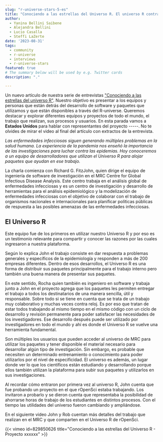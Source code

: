```yaml
---
slug: "r-universe-stars-5-es"
title: "Conociendo a las estrellas del Universo R. El universo R contra las enfermedades."
author:
  - Yanina Bellini Saibene
  - Alejandra Bellini
  - Lucio Casalla  
  - Steffi LaZerte
date: '2023-08-31'
tags:
  - community
  - r-universe
  - interviews
  - r-universe-stars
featured: true
# The summary below will be used by e.g. Twitter cards
description: "."

---
```


Un nuevo artículo de nuestra serie de entrevistas ["Conociendo a las estrellas del universo R"](/tags/r-universe-stars/). Nuestro objetivo es presentar a los equipos y personas que están detrás del desarrollo de software y paquetes que utilizamos y que están disponibles a través del R-universe. Queremos destacar y explorar diferentes equipos y proyectos de todo el mundo, el trabajo que realizan, sus procesos y usuarios. En esta parada vamos a __Estados Unidos__ para hablar con representantes del proyecto -----. No te olvides de mirar el video al final del artículo con extractos de la entrevista.

_Las enfermedades infecciosas siguen generando múltiples problemas en la salud humana. La experiencia de la pandemia nos enseñó la importancia de las investigaciones para luchar contra las epidemias. Hoy conoceremos a un equipo de desarrolladores que utilizan el Universo R para alojar paquetes que ayudan en ese trabajo._

La charla comienza con Richard G. FitzJohn, quien dirige el equipo de ingeniería de software de investigación en el MRC Centre for Global Infectious Disease Analysis. Este centro trabaja en el análisis global de enfermedades infecciosas y es un centro de investigación y desarrollo de herramientas para el análisis epidemiológico y la modelización de enfermedades infecciosas con el objetivo de colaborar con el trabajo de organismos nacionales e internacionales para planificar políticas públicas de respuesta a las posibles amenazas de las enfermedades infecciosas. 

## El Universo R

Este equipo fue de los primeros en utilizar nuestro Universo R y por eso es un testimonio relevante para compartir y conocer las razones por las cuales ingresaron a nuestra plataforma.

Según lo explica John el trabajo consiste en dar respuesta a problemas generales y específicos de la epidemiología y responden a más de 200 empresas diferentes. Dentro de esos desarrollos, el Universo R es una forma de distribuir sus paquetes principalmente para el trabajo interno pero también una buena manera de presentar sus paquetes.

En este sentido, Rocha quien también es ingeniero en software y trabaja junto a John en el proyecto agrega que los paquetes les permiten entregar el trabajo a todos los destinatarios de una manera sencilla, útil y responsable. Sobre todo si se tiene en cuenta que se trata de un trabajo muy colaborativo y muchas veces contra reloj. Es por eso que tratan de estar todos trabajando al mismo tiempo en el mismo código con un ciclo de desarrollo y revisión permanente para poder satisfacer las necesidades de los investigadores. 
Ese desarrollo después puede ser utilizado por investigadores en todo el mundo y ahí es donde el Universo R se vuelve una herramienta fundamental. 

Son múltiples los usuarios que pueden acceder al universo de MRC para utilizar los paquetes y tener disponible el material necesario para desarrollar algún tipo de investigación. Sin embargo, es probable que necesiten un determinado entrenamiento o conocimiento para poder utilizarlos por el nivel de especificidad. El universo es además, un lugar donde ver lo que los científicos están estudiando y desarrollando porque ellos también utilizan la plataforma para subir sus paquetes y utilizarlos en sus investigaciones.   

Al recordar cómo entraron por primera vez al universo R, John cuenta que fue probando un proyecto en el que rOpenSci estaba trabajando.  Los invitaron a probarlo y se dieron cuenta que representaba la posibilidad de ahorrarse horas de trabajo de los estudiantes en distintos procesos. Con el tiempo las utilidades del universo fueron cambiando y ampliándose. 

En el siguiente video John y Rob cuentan más detalles del trabajo que realizan en el MRC y que comparten en el Universo R de rOpenSci.


{{< vimeo id=829850626 title="Conociendo a las estrellas del Universo R - Proyecto xxxxxx" >}}

